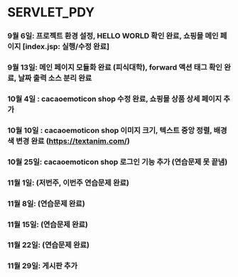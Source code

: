 # SERVLET_PDY
### 9월 6일: 프로젝트 환경 설정, HELLO WORLD 확인 완료, 쇼핑몰 메인 페이지 [index.jsp: 실행/수정 완료]
### 9월 13일: 메인 페이지 모듈화 완료 (피식대학),  forward 액션 태그 확인 완료, 날짜 출력 소스 분리 완료
### 10월 4일 : cacaoemoticon shop 수정 완료, 쇼핑몰 상품 상세 페이지 추가 
### 10월 10일 : cacaoemoticon shop 이미지 크기, 텍스트 중앙 정렬, 배경 색 변경 완료 (https://textanim.com/)
### 10월 25일: cacaoemoticon shop 로그인 기능 추가 (연습문제 못 끝냄)
### 11월 1일:  (저번주, 이번주 연습문제 완료)
### 11월 8일: (연습문제 완료)
### 11월 15일: (연습문제 완료)
### 11월 22일:  (연습문제 완료)
### 11월 29일: 게시판 추가
